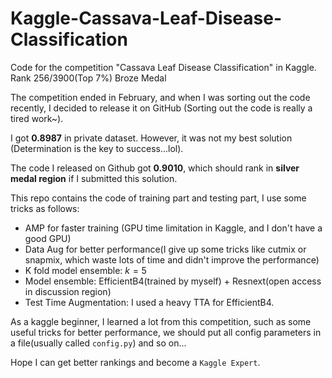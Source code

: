 # Kaggle-Cassava-Leaf-Disease-Classification
Code for the competition "Cassava Leaf Disease Classification" in Kaggle. Rank 256/3900(Top 7%) Broze Medal

The competition ended in February, and when I was sorting out the code recently, I decided to release it on GitHub (Sorting out the code is really a tired work~).

I got **0.8987** in private dataset. However, it was not my best solution (Determination is the key to success...lol).

The code I released on Github got **0.9010**, which should rank in **silver medal region** if I submitted this solution.

This repo contains the code of training part and testing part, I use some tricks as follows:
- AMP for faster training (GPU time limitation in Kaggle, and I don't have a good GPU)
- Data Aug for better performance(I give up some tricks like cutmix or snapmix, which waste lots of time and didn't improve the performance)
- K fold model ensemble: $k=5$
- Model ensemble: EfficientB4(trained by myself) + Resnext(open access in discussion region)
- Test Time Augmentation: I used a heavy TTA for EfficientB4.

As a kaggle beginner, I learned a lot from this competition, such as some useful tricks for better performance, we should put all config parameters in a file(usually called `config.py`) and so on...

Hope I can get better rankings and become a `Kaggle Expert`.
